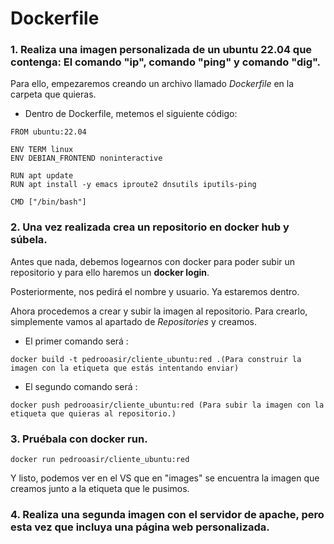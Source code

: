 # Dockerfile

### 1. Realiza una imagen personalizada de un ubuntu 22.04 que contenga: El comando "ip", comando "ping" y comando "dig".

Para ello, empezaremos creando un archivo llamado *Dockerfile* en la carpeta que quieras.

- Dentro de Dockerfile, metemos el siguiente código:
```
FROM ubuntu:22.04

ENV TERM linux
ENV DEBIAN_FRONTEND noninteractive

RUN apt update
RUN apt install -y emacs iproute2 dnsutils iputils-ping

CMD ["/bin/bash"]
```

### 2. Una vez realizada crea un repositorio en docker hub y súbela.

Antes que nada, debemos logearnos con docker para poder subir un repositorio y para ello haremos un **docker login**.

Posteriormente, nos pedirá el nombre y usuario. Ya estaremos dentro.

Ahora procedemos a crear y subir la imagen al repositorio. Para crearlo, simplemente vamos al apartado de *Repositories* y creamos.

- El primer comando será :
```
docker build -t pedrooasir/cliente_ubuntu:red .(Para construir la imagen con la etiqueta que estás intentando enviar)
```
- El segundo comando será :
```
docker push pedrooasir/cliente_ubuntu:red (Para subir la imagen con la etiqueta que quieras al repositorio.)
```

### 3. Pruébala con docker run.

```
docker run pedrooasir/cliente_ubuntu:red
```

Y listo, podemos ver en el VS que en "images" se encuentra la imagen que creamos junto a la etiqueta que le pusimos.


### 4. Realiza una segunda imagen con el servidor de apache, pero esta vez que incluya una página web personalizada.
